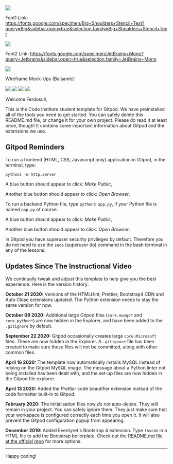 <img src="assets/readme_images/chosen_html_color_palette.png" style="margin: 0;">


Font1 Link: https://fonts.google.com/specimen/Big+Shoulders+Stencil+Text?query=Big&sidebar.open=true&selection.family=Big+Shoulders+Stencil+Text

<img src="assets/readme_images/font1_big_shoulders_stencil_text.png" style="margin: 0;">

Font2 Link: https://fonts.google.com/specimen/JetBrains+Mono?query=Jetbrains&sidebar.open=true&selection.family=JetBrains+Mono

<img src="assets/readme_images/font2_jet_brains_mono.png" style="margin: 0;">

Wireframe Mock-Ups (Balsamic)

<img src="assets/readme_images/wireframe_main.png" style="margin: 0;">

<img src="assets/readme_images/wireframe_about.png" style="margin: 0;">

<img src="assets/readme_images/wireframe_we_need_you.png" style="margin: 0;">

<img src="assets/readme_images/wireframe_gallery.png" style="margin: 0;">


Welcome Ferdosull,

This is the Code Institute student template for Gitpod. We have preinstalled all of the tools you need to get started. You can safely delete this README.md file, or change it for your own project. Please do read it at least once, though! It contains some important information about Gitpod and the extensions we use.

## Gitpod Reminders

To run a frontend (HTML, CSS, Javascript only) application in Gitpod, in the terminal, type:

`python3 -m http.server`

A blue button should appear to click: *Make Public*,

Another blue button should appear to click: *Open Browser*.

To run a backend Python file, type `python3 app.py`, if your Python file is named `app.py` of course.

A blue button should appear to click: *Make Public*,

Another blue button should appear to click: *Open Browser*.

In Gitpod you have superuser security privileges by default. Therefore you do not need to use the `sudo` (superuser do) command in the bash terminal in any of the lessons.

## Updates Since The Instructional Video

We continually tweak and adjust this template to help give you the best experience. Here is the version history:

**October 21 2020:** Versions of the HTMLHint, Prettier, Bootstrap4 CDN and Auto Close extensions updated. The Python extension needs to stay the same version for now.

**October 08 2020:** Additional large Gitpod files (`core.mongo*` and `core.python*`) are now hidden in the Explorer, and have been added to the `.gitignore` by default.

**September 22 2020:** Gitpod occasionally creates large `core.Microsoft` files. These are now hidden in the Explorer. A `.gitignore` file has been created to make sure these files will not be committed, along with other common files.

**April 16 2020:** The template now automatically installs MySQL instead of relying on the Gitpod MySQL image. The message about a Python linter not being installed has been dealt with, and the set-up files are now hidden in the Gitpod file explorer.

**April 13 2020:** Added the _Prettier_ code beautifier extension instead of the code formatter built-in to Gitpod.

**February 2020:** The initialisation files now _do not_ auto-delete. They will remain in your project. You can safely ignore them. They just make sure that your workspace is configured correctly each time you open it. It will also prevent the Gitpod configuration popup from appearing.

**December 2019:** Added Eventyret's Bootstrap 4 extension. Type `!bscdn` in a HTML file to add the Bootstrap boilerplate. Check out the <a href="https://github.com/Eventyret/vscode-bcdn" target="_blank">README.md file at the official repo</a> for more options.

--------

Happy coding!
